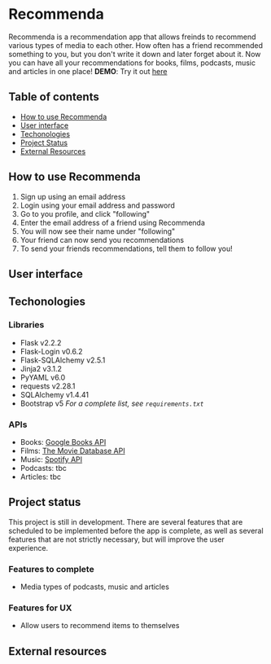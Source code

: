 # Recommenda
Recommenda is a recommendation app that allows freinds to recommend various types of media to each other. How often has a friend recommended something to you, but you don't write it down and later forget about it. Now you can have all your recommendations for books, films, podcasts, music and articles in one place! 
**DEMO**: Try it out [here](https://clairesquires99.pythonanywhere.com/) 
## Table of contents
* [How to use Recommenda](#how-to-use-recommenda)
* [User interface](#user-interface)
* [Techonologies](#technologies)
* [Project Status](#project-status)
* [External Resources](#external-resources)
## How to use Recommenda
1. Sign up using an email address
2. Login using your email address and password
3. Go to you profile, and click "following"
4. Enter the email address of a friend using Recommenda
5. You will now see their name under "following"
6. Your friend can now send you recommendations
7. To send your friends recommendations, tell them to follow you!
## User interface

## Techonologies
### Libraries
* Flask v2.2.2
* Flask-Login v0.6.2
* Flask-SQLAlchemy v2.5.1
* Jinja2 v3.1.2
* PyYAML v6.0
* requests v2.28.1
* SQLAlchemy v1.4.41
* Bootstrap v5
*For a complete list, see `requirements.txt`*
### APIs
* Books: [Google Books API](https://developers.google.com/books/docs/v1/using)
* Films: [The Movie Database API](https://developers.themoviedb.org/3/getting-started/introduction)
* Music: [Spotify API](https://developer.spotify.com/documentation/web-api/)
* Podcasts: tbc
* Articles: tbc

## Project status
This project is still in development. There are several features that are scheduled to be implemented before the app is complete, as well as several features that are not strictly necessary, but will improve the user experience.
### Features to complete
* Media types of podcasts, music and articles
### Features for UX
* Allow users to recommend items to themselves

## External resources

